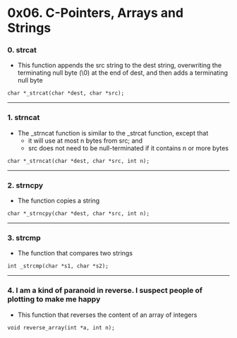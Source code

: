 # 0x06. C-Pointers, Arrays and Strings



### 0. strcat

* This function appends the src string to the dest string, overwriting the terminating null byte (\0) at the end of dest, and then adds a terminating null byte


```
char *_strcat(char *dest, char *src);
```


---


### 1. strncat

* The _strncat function is similar to the _strcat function, except that
	* it will use at most n bytes from src; and
	* src does not need to be null-terminated if it contains n or more bytes

```
char *_strncat(char *dest, char *src, int n);
```


---


### 2. strncpy

* The function copies a string

```
char *_strncpy(char *dest, char *src, int n);
```


---


### 3. strcmp

* The function that compares two strings

```
int _strcmp(char *s1, char *s2);
```


---


### 4. I am a kind of paranoid in reverse. I suspect people of plotting to make me happy

* This function that reverses the content of an array of integers

```
void reverse_array(int *a, int n);
```















